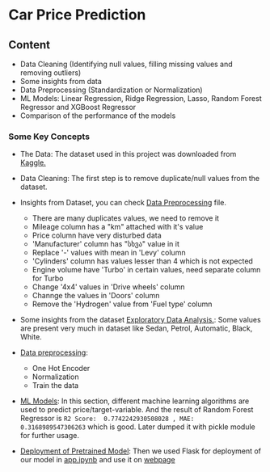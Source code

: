 # Car Price Prediction
## Content
- Data Cleaning (Identifying null values, filling missing values and removing outliers)
- Some insights from data
- Data Preprocessing (Standardization or Normalization)
- ML Models: Linear Regression, Ridge Regression, Lasso, Random Forest Regressor and XGBoost Regressor
- Comparison of the performance of the models

### Some Key Concepts
- The Data:
The dataset used in this project was downloaded from <a href="https://www.kaggle.com/datasets/deepcontractor/car-price-prediction-challenge" target="_blank">Kaggle.</a>

- Data Cleaning:
The first step is to remove duplicate/null values from the dataset.

- Insights from Dataset, you can check <a href="https://github.com/shaikh-7abish/Car_Price_Prediction/blob/main/app/data_preprocessing.ipynb">Data Preprocessing</a> file.
  - There are many duplicates values, we need to remove it
  - Mileage column has a "km" attached with it's value
  - Price column have very disturbed data
  - 'Manufacturer' column has "სხვა" value in it
  - Replace '-' values with mean in 'Levy' column
  - 'Cylinders' column has values lesser than 4 which is not expected
  - Engine volume have 'Turbo' in certain values, need separate column for Turbo
  - Change '4x4' values in 'Drive wheels' column
  - Channge the values in 'Doors' column
  - Remove the 'Hydrogen' value from 'Fuel type' column

- Some insights from the dataset <a href="https://github.com/shaikh-7abish/Car_Price_Prediction/blob/main/app/EDA.ipynb">Exploratory Data Analysis.</a>: 
Some values are present very much in dataset like Sedan, Petrol, Automatic, Black, White.

- <a href="https://github.com/shaikh-7abish/Car_Price_Prediction/blob/main/app/EDA.ipynb">Data preprocessing</a>:
  - One Hot Encoder
  - Normalization
  - Train the data

- <a href="https://github.com/shaikh-7abish/Car_Price_Prediction/blob/main/app/models.ipynb">ML Models</a>:
In this section, different machine learning algorithms are used to predict price/target-variable. And the result of Random Forest Regressor is `R2 Score:  0.7742242930508028 , MAE:  0.3168989547306263` which is good. Later dumped it with pickle module for further usage.

- <a href="https://github.com/shaikh-7abish/Car_Price_Prediction/blob/main/app.ipynb">Deployment of Pretrained Model</a>:
Then we used Flask for deployment of our model in <a href="https://github.com/shaikh-7abish/Car_Price_Prediction/blob/main/app.ipynb">app.ipynb</a> and use it on <a href="https://github.com/shaikh-7abish/Car_Price_Prediction/blob/main/templates/main.html">webpage</a>

